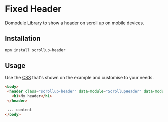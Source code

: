# Fixed Header
Domodule Library to show a header on scroll up on mobile devices.

## Installation

```sh
npm install scrollup-header
```

## Usage

Use the [CSS](index/scrollup-header.css) that's shown on the example and customise to your needs.

```html
<body>
 <header class="scrollup-header" data-module="ScrollupHeader" data-module-match="(max-width: 767px)">
   <h1>My header</h1>
 </header>

 ... content
</body>
```